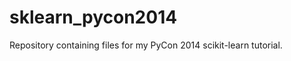 sklearn_pycon2014
=================

Repository containing files for my PyCon 2014 scikit-learn tutorial.
